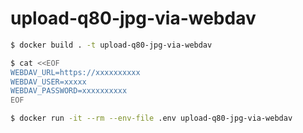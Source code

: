 # upload-q80-jpg-via-webdav

```bash
$ docker build . -t upload-q80-jpg-via-webdav

$ cat <<EOF
WEBDAV_URL=https://xxxxxxxxxx
WEBDAV_USER=xxxxx
WEBDAV_PASSWORD=xxxxxxxxxx
EOF

$ docker run -it --rm --env-file .env upload-q80-jpg-via-webdav
```

